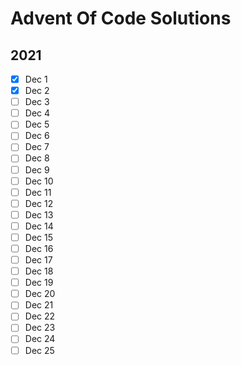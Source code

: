 # Advent Of Code Solutions

## 2021

-   [x] Dec 1
-   [x] Dec 2
-   [ ] Dec 3
-   [ ] Dec 4
-   [ ] Dec 5
-   [ ] Dec 6
-   [ ] Dec 7
-   [ ] Dec 8
-   [ ] Dec 9
-   [ ] Dec 10
-   [ ] Dec 11
-   [ ] Dec 12
-   [ ] Dec 13
-   [ ] Dec 14
-   [ ] Dec 15
-   [ ] Dec 16
-   [ ] Dec 17
-   [ ] Dec 18
-   [ ] Dec 19
-   [ ] Dec 20
-   [ ] Dec 21
-   [ ] Dec 22
-   [ ] Dec 23
-   [ ] Dec 24
-   [ ] Dec 25
